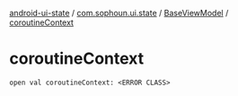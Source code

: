[android-ui-state](../../index.md) / [com.sophoun.ui.state](../index.md) / [BaseViewModel](index.md) / [coroutineContext](./coroutine-context.md)

# coroutineContext

`open val coroutineContext: <ERROR CLASS>`